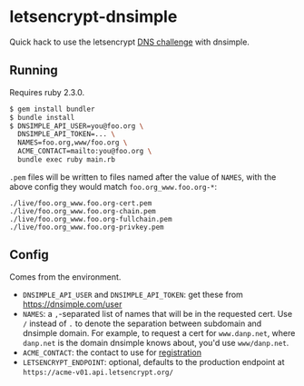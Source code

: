 # letsencrypt-dnsimple

Quick hack to use the letsencrypt [DNS challenge](https://letsencrypt.github.io/acme-spec/#rfc.section.7.4) with dnsimple.

## Running

Requires ruby 2.3.0.

```bash
$ gem install bundler
$ bundle install
$ DNSIMPLE_API_USER=you@foo.org \
  DNSIMPLE_API_TOKEN=... \
  NAMES=foo.org,www/foo.org \
  ACME_CONTACT=mailto:you@foo.org \
  bundle exec ruby main.rb
```

`.pem` files will be written to files named after the value of `NAMES`, with the above config they would match `foo.org_www.foo.org-*`:

```
./live/foo.org_www.foo.org-cert.pem
./live/foo.org_www.foo.org-chain.pem
./live/foo.org_www.foo.org-fullchain.pem
./live/foo.org_www.foo.org-privkey.pem
```

## Config

Comes from the environment.

* `DNSIMPLE_API_USER` and `DNSIMPLE_API_TOKEN`: get these from https://dnsimple.com/user
* `NAMES`: a `,`-separated list of names that will be in the requested cert. Use `/` instead of `.` to denote the separation between subdomain and dnsimple domain. For example, to request a cert for `www.danp.net`, where `danp.net` is the domain dnsimple knows about, you'd use `www/danp.net`.
* `ACME_CONTACT`: the contact to use for [registration](https://letsencrypt.github.io/acme-spec/#rfc.section.6.3)
* `LETSENCRYPT_ENDPOINT`: optional, defaults to the production endpoint at `https://acme-v01.api.letsencrypt.org/`
